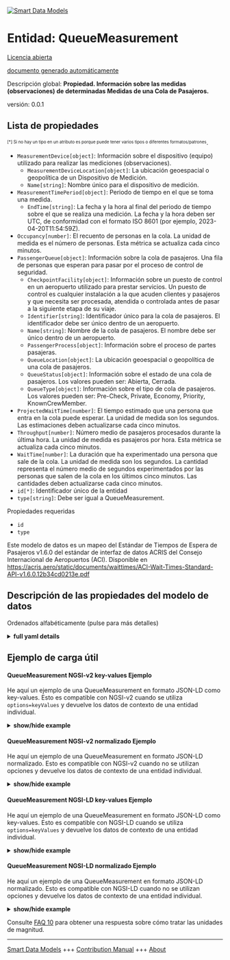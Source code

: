 <!-- 10-Header -->  
[![Smart Data Models](https://smartdatamodels.org/wp-content/uploads/2022/01/SmartDataModels_logo.png "Logo")](https://smartdatamodels.org)  
Entidad: QueueMeasurement  
=========================<!-- /10-Header -->  
<!-- 15-License -->  
[Licencia abierta](https://github.com/smart-data-models//dataModel.ACRIS/blob/master/QueueMeasurement/LICENSE.md)  
[documento generado automáticamente](https://docs.google.com/presentation/d/e/2PACX-1vTs-Ng5dIAwkg91oTTUdt8ua7woBXhPnwavZ0FxgR8BsAI_Ek3C5q97Nd94HS8KhP-r_quD4H0fgyt3/pub?start=false&loop=false&delayms=3000#slide=id.gb715ace035_0_60)  
<!-- /15-License -->  
<!-- 20-Description -->  
Descripción global: **Propiedad. Información sobre las medidas (observaciones) de determinadas Medidas de una Cola de Pasajeros.**  
versión: 0.0.1  
<!-- /20-Description -->  
<!-- 30-PropertiesList -->  

## Lista de propiedades  

<sup><sub>[*] Si no hay un tipo en un atributo es porque puede tener varios tipos o diferentes formatos/patrones</sub></sup>.  
- `MeasurementDevice[object]`: Información sobre el dispositivo (equipo) utilizado para realizar las mediciones (observaciones).  	- `MeasurementDeviceLocation[object]`: La ubicación geoespacial o geopolítica de un Dispositivo de Medición.    
	- `Name[string]`: Nombre único para el dispositivo de medición.    
- `MeasurementTimePeriod[object]`: Periodo de tiempo en el que se toma una medida.  	- `EndTime[string]`: La fecha y la hora al final del periodo de tiempo sobre el que se realiza una medición. La fecha y la hora deben ser UTC, de conformidad con el formato ISO 8601 (por ejemplo, 2023-04-20T11:54:59Z).    
- `Occupancy[number]`: El recuento de personas en la cola.  La unidad de medida es el número de personas. Esta métrica se actualiza cada cinco minutos.  - `PassengerQueue[object]`: Información sobre la cola de pasajeros. Una fila de personas que esperan para pasar por el proceso de control de seguridad.  	- `CheckpointFacility[object]`: Información sobre un puesto de control en un aeropuerto utilizado para prestar servicios. Un puesto de control es cualquier instalación a la que acuden clientes y pasajeros y que necesita ser procesada, atendida o controlada antes de pasar a la siguiente etapa de su viaje.    
	- `Identifier[string]`: Identificador único para la cola de pasajeros. El identificador debe ser único dentro de un aeropuerto.    
	- `Name[string]`: Nombre de la cola de pasajeros. El nombre debe ser único dentro de un aeropuerto.    
	- `PassengerProcess[object]`: Información sobre el proceso de partes pasajeras.    
	- `QueueLocation[object]`: La ubicación geoespacial o geopolítica de una cola de pasajeros.    
	- `QueueStatus[object]`: Información sobre el estado de una cola de pasajeros. Los valores pueden ser: Abierta, Cerrada.    
	- `QueueType[object]`: Información sobre el tipo de cola de pasajeros. Los valores pueden ser: Pre-Check, Private, Economy, Priority, KnownCrewMember.    
- `ProjectedWaitTime[number]`: El tiempo estimado que una persona que entra en la cola puede esperar. La unidad de medida son los segundos. Las estimaciones deben actualizarse cada cinco minutos.  - `Throughput[number]`: Número medio de pasajeros procesados durante la última hora. La unidad de medida es pasajeros por hora. Esta métrica se actualiza cada cinco minutos.  - `WaitTime[number]`: La duración que ha experimentado una persona que sale de la cola. La unidad de medida son los segundos. La cantidad representa el número medio de segundos experimentados por las personas que salen de la cola en los últimos cinco minutos. Las cantidades deben actualizarse cada cinco minutos.  - `id[*]`: Identificador único de la entidad  - `type[string]`: Debe ser igual a QueueMeasurement.  <!-- /30-PropertiesList -->  
<!-- 35-RequiredProperties -->  
Propiedades requeridas  
- `id`  - `type`  <!-- /35-RequiredProperties -->  
<!-- 40-RequiredProperties -->  
Este modelo de datos es un mapeo del Estándar de Tiempos de Espera de Pasajeros v1.6.0 del estándar de interfaz de datos ACRIS del Consejo Internacional de Aeropuertos (ACI). Disponible en https://acris.aero/static/documents/waittimes/ACI-Wait-Times-Standard-API-v1.6.0.12b34cd0213e.pdf  
<!-- /40-RequiredProperties -->  
<!-- 50-DataModelHeader -->  
## Descripción de las propiedades del modelo de datos  
Ordenados alfabéticamente (pulse para más detalles)  
<!-- /50-DataModelHeader -->  
<!-- 60-ModelYaml -->  
<details><summary><strong>full yaml details</strong></summary>    
```yaml  
QueueMeasurement:    
  description: Property. Information about the measurements (observations) of particular Measures of a Passenger Queue.    
  properties:    
    MeasurementDevice:    
      description: Information about the device (equipment) used to take measurements (observations).    
      properties:    
        MeasurementDeviceLocation:    
          description: The geospatial or geopolitical location of a Measurement Device.    
          properties:    
            Name:    
              description: Unique name for the location of the Measurement Device.    
              type: string    
              x-ngsi:    
                type: Property    
          type: object    
          x-ngsi:    
            type: Property    
        Name:    
          description: Unique name for the Measurement Device.    
          type: string    
          x-ngsi:    
            type: Property    
      type: object    
      x-ngsi:    
        type: Property    
    MeasurementTimePeriod:    
      description: The time period over which a Measurement is taken.    
      properties:    
        EndTime:    
          description: 'The date and time at the end of the time period over which a Measurement is taken. Date time should be UTC, compliant with ISO 8601 format (e.g. 2023-04-20T11:54:59Z)'    
          type: string    
          x-ngsi:    
            type: Property    
      type: object    
      x-ngsi:    
        type: Property    
    Occupancy:    
      description: The count of people in the queue.  The unit of measure is number of people. This metric is updated every five minutes.    
      type: number    
      x-ngsi:    
        type: Property    
    PassengerQueue:    
      description: Information about the Passenger Party Queue. A line of people waiting to pass through the security checkpoint process.    
      properties:    
        CheckpointFacility:    
          description: 'Information about a Checkpoint in an Airport used to provide services. A Checkpoint facility is any facility where customers and passengers turn up and need to be processed, serviced or screened before proceeding to the next stage of their journey. '    
          properties:    
            CheckpointAreaLocation:    
              description: The geospatial or geopolitical location of a Checkpoint.    
              properties:    
                AirportElevation:    
                  description: 'The height of an Airport, above sea level.'    
                  properties:    
                    AirportElevationUnitOfMeasurement:    
                      description: The unit of measure of the height of an Airport above sea level (FT for foot or M for metre).    
                      properties:    
                        Name:    
                      type: object    
                      x-ngsi:    
                        type: Property    
                    Name:    
                      description: The name of an Airport elevation above sea level.    
                      type: string    
                      x-ngsi:    
                        type: Property    
                    Value:    
                      description: The value of an Airport elevation above sea level.    
                      type: number    
                      x-ngsi:    
                        type: Property    
                  type: object    
                  x-ngsi:    
                    type: Property    
                Latitude:    
                  description: Coordinate of the latitude of the checkpoint area location.    
                  type: number    
                  x-ngsi:    
                    type: Property    
                Longitude:    
                  description: Coordinate of the longitude of the checkpoint area location.    
                  type: number    
                  x-ngsi:    
                    type: Property    
                Name:    
                  description: Unique name for geospatial or geopolitical location of a Checkpoint Area Location.    
                  type: string    
                  x-ngsi:    
                    type: Property    
                Srid:    
                  description: 'A Spatial Reference System Identifier (SRID), to identify the spatial coordinate system definitions'    
                  type: integer    
                  x-ngsi:    
                    type: Property    
                ZoneAreaLocation:    
                  description: The geospatial or geopolitical location of a Queuing Zone in a Terminal.    
                  properties:    
                    Name:    
                      description: Unique name for the Zone Area Location.    
                      type: string    
                      x-ngsi:    
                        type: Property    
                    TerminalAreaLocation:    
                      description: The geospatial or geopolitical location of an Airport Terminal building.    
                      properties:    
                        AirportLocation:    
                        Name:    
                      type: object    
                      x-ngsi:    
                        type: Property    
                  type: object    
                  x-ngsi:    
                    type: Property    
              type: object    
              x-ngsi:    
                type: Property    
            CheckpointFacilityOperatorParty:    
              description: Information that describes the Party responsible for the operation of a Checkpoint in an Airport.    
              properties:    
                Name:    
                  description: Unique name of the Operator Party for the Checkpoint Facility.    
                  type: string    
                  x-ngsi:    
                    type: Property    
              type: object    
              x-ngsi:    
                type: Property    
            CheckpointFacilityType:    
              description: 'Information that describes the classification for a Checkpoint in an Airport. Values are: Security Screening, Customs.'    
              properties:    
                Code:    
                  description: Unique code for the Checkpoint Facility Type.    
                  type: string    
                  x-ngsi:    
                    type: Property    
                Description:    
                  description: Description of the Checkpoint Facility Type.    
                  type: string    
                  x-ngsi:    
                    type: Property    
              type: object    
              x-ngsi:    
                type: Property    
            ConcourseFacility:    
              description: Information about an Airport Concourse as buildings or infrastructure used to provide services.    
              properties:    
                Identifier:    
                  description: Unique identifier for the Concourse Facility.    
                  type: string    
                  x-ngsi:    
                    type: Property    
                Name:    
                  description: Unique name for the Concourse Facility.    
                  type: string    
                  x-ngsi:    
                    type: Property    
                TerminalFacility:    
                  description: Information about an Airport Terminal as buildings or infrastructure used to provide services.    
                  properties:    
                    AirportFacility:    
                      description: Information about an Airport as buildings or infrastructure used to provide services.    
                      properties:    
                        IataCode:    
                        IcaoCode:    
                        Name:    
                      type: object    
                      x-ngsi:    
                        type: Property    
                    Identifier:    
                      description: Unique identifier for the Terminal Facility.    
                      type: string    
                      x-ngsi:    
                        type: Property    
                    Name:    
                      description: Unique name for the Terminal Facility.    
                      type: string    
                      x-ngsi:    
                        type: Property    
                  type: object    
                  x-ngsi:    
                    type: Property    
              type: object    
              x-ngsi:    
                type: Property    
            Description:    
              description: Description of the Checkpoint Facility.    
              type: string    
              x-ngsi:    
                type: Property    
            Identifier:    
              description: Unique identifier for the Checkpoint Facility. The identifier should be unique within an Airport.    
              type: string    
              x-ngsi:    
                type: Property    
            Name:    
              description: Unique name for the Checkpoint Facility. The name should be unique within an Airport.    
              type: string    
              x-ngsi:    
                type: Property    
            OperationTimePeriod:    
              description: The time period over which the Checkpoint is operating.    
              properties:    
                ClosingTime:    
                  description: 'The date and time from when the Checkpoint Facility is closed. Date time should be UTC, compliant with ISO 8601 format (e.g. 2023-04-20T11:54:59Z)'    
                  type: string    
                  x-ngsi:    
                    type: Property    
                OpeningTime:    
                  description: 'The date and time from when the Checkpoint Facility is open. Date time should be UTC, compliant with ISO 8601 format (e.g. 2023-04-20T11:54:59Z)'    
                  type: string    
                  x-ngsi:    
                    type: Property    
              type: object    
              x-ngsi:    
                type: Property    
          type: object    
          x-ngsi:    
            type: Property    
        Identifier:    
          description: Unique identifier for the Passenger Queue. The identifier should be unique within an Airport.    
          type: string    
          x-ngsi:    
            type: Property    
        Name:    
          description: Name of the Passenger Queue. The name should be unique within an Airport.    
          type: string    
          x-ngsi:    
            type: Property    
        PassengerProcess:    
          description: Information about the Passenger Party Process.    
          properties:    
            Name:    
              description: Unique name for the Passenger Process.    
              type: string    
              x-ngsi:    
                type: Property    
            PassengerProcessType:    
              description: Information about the type of Passenger Party Process.    
              properties:    
                Code:    
                  description: Unique code for the type of Passenger Party Process.    
                  type: string    
                  x-ngsi:    
                    type: Property    
                Description:    
                  description: Description of the type of Passenger Party Process.    
                  type: string    
                  x-ngsi:    
                    type: Property    
              type: object    
              x-ngsi:    
                type: Property    
          type: object    
          x-ngsi:    
            type: Property    
        QueueLocation:    
          description: The geospatial or geopolitical location of a Passenger Queue.    
          properties:    
            Name:    
              description: Unique name for the Queue Location.    
              type: string    
              x-ngsi:    
                type: Property    
          type: object    
          x-ngsi:    
            type: Property    
        QueueStatus:    
          description: 'Information about the status of a Passenger Queue. Values can be: Open, Closed.'    
          properties:    
            Name:    
              description: Unique name for the status of the Passenger Queue.    
              type: string    
              x-ngsi:    
                type: Property    
          type: object    
          x-ngsi:    
            type: Property    
        QueueType:    
          description: 'Information about the type of a Passenger Queue. Values can be: Pre-Check, Private, Economy, Priority, KnownCrewMember.'    
          properties:    
            Code:    
              description: Unique code for the type of Passenger Queue.    
              type: string    
              x-ngsi:    
                type: Property    
            Description:    
              description: Description of the type of Passenger Queue.    
              type: string    
              x-ngsi:    
                type: Property    
          type: object    
          x-ngsi:    
            type: Property    
      type: object    
      x-ngsi:    
        type: Property    
    ProjectedWaitTime:    
      description: The estimated time that a person entering the queue can expect to wait. The unit of measure is seconds. Estimates are required to be updated every five minutes.    
      type: number    
      x-ngsi:    
        type: Property    
    Throughput:    
      description: The average number of passengers processed over the past hour. The unit of measure is passengers per hour. This metric is updated every five minutes.    
      type: number    
      x-ngsi:    
        type: Property    
    WaitTime:    
      description: The duration that a person exiting the queue has experienced. The unit of measure is seconds. The amount represents the average number of seconds experienced by people exiting the queue in the last five minutes. The amounts are required to be updated every five minutes.    
      type: number    
      x-ngsi:    
        type: Property    
    id:    
      anyOf:    
        - description: Identifier format of any NGSI entity    
          maxLength: 256    
          minLength: 1    
          pattern: ^[\w\-\.\{\}\$\+\*\[\]`|~^@!,:\\]+$    
          type: string    
          x-ngsi:    
            type: Property    
        - description: Identifier format of any NGSI entity    
          format: uri    
          type: string    
          x-ngsi:    
            type: Property    
      description: Unique identifier of the entity    
      x-ngsi:    
        type: Property    
    type:    
      description: It must be equal to QueueMeasurement.    
      enum:    
        - QueueMeasurement    
      type: string    
      x-ngsi:    
        type: Property    
  required:    
    - id    
    - type    
  type: object    
  x-derived-from: https://acris.aero/static/documents/waittimes/ACI-Wait-Times-API-Specification-v1.6.0.1c4ec122da9a.yaml    
  x-disclaimer: 'Redistribution and use in source and binary forms, with or without modification, are permitted  provided that the license conditions are met. Copyleft (c) 2022 Contributors to Smart Data Models Program'    
  x-license-url: https://github.com/smart-data-models/dataModel.ACRIS/blob/master/QueueMeasurement/LICENSE.md    
  x-model-schema: https://smart-data-models.github.io/dataModel.ACRIS/QueueMeasurement/schema.json    
  x-model-tags: ACRIS    
  x-version: 0.0.1    
```  
</details>    
<!-- /60-ModelYaml -->  
<!-- 70-MiddleNotes -->  
<!-- /70-MiddleNotes -->  
<!-- 80-Examples -->  
## Ejemplo de carga útil  
#### QueueMeasurement NGSI-v2 key-values Ejemplo  
He aquí un ejemplo de una QueueMeasurement en formato JSON-LD como key-values. Esto es compatible con NGSI-v2 cuando se utiliza `options=keyValues` y devuelve los datos de contexto de una entidad individual.  
<details><summary><strong>show/hide example</strong></summary>    
```json  
{  
  "id": "urn:ngsi-ld:QueueMeasurement:id:IEQX:79193255",  
  "type": "QueueMeasurement",  
  "Occupancy": 58,  
  "ProjectedWaitTime": 544.4,  
  "Throughput": 384,  
  "WaitTime": 645.9,  
  "MeasurementDevice": {  
    "Name": "",  
    "MeasurementDeviceLocation": {  
      "Name": ""  
    }  
  },  
  "MeasurementTimePeriod": {  
    "EndTime": "2023-03-22T18:59:02Z"  
  },  
  "PassengerQueue": {  
    "Identifier": "1",  
    "Name": "1",  
    "CheckpointFacility": {  
      "Description": "",  
      "Identifier": "1bdaec90-7a42-11e7-bb31-be2e44b06b34",  
      "Name": "Checkpoint B",  
      "CheckpointAreaLocation": {  
      "Latitude": 40.42,  
      "Longitude": 3.08,  
      "Name": "",  
      "$rid": 0  
    },  
      "CheckpointFacilityOperatorParty": {  
      "Name": ""  
    },  
      "CheckpointFacilityType": {  
      "Code": "",  
      "Description": ""  
    },  
      "ConcourseFacility": {  
        "Identifier": "BA/B",  
        "Name": "Boarding Area B",  
        "TerminalFacility": {  
          "Identifier": "T1",  
          "Name": "Terminal 1",  
          "AirportFacility": {  
            "IataCode": "SFO",  
            "IcaoCode": "KSFO",  
            "Name": "San Francisco InternationalAirport"  
          }  
        }  
      },  
      "OperationTimePeriod": ""  
    },  
    "PassengerProcess": {  
      "Name": "",  
      "PassengerProcessType": {  
        "Code": "",  
        "Description": ""  
      }  
    },  
    "QueueLocation": {  
      "Name": ""  
    },  
    "QueueStatus": {  
      "Name": ""  
    },  
    "QueueType": {  
      "Code": "",  
      "Description": ""  
    }  
  }  
}  
```  
</details>  
#### QueueMeasurement NGSI-v2 normalizado Ejemplo  
He aquí un ejemplo de una QueueMeasurement en formato JSON-LD normalizado. Esto es compatible con NGSI-v2 cuando no se utilizan opciones y devuelve los datos de contexto de una entidad individual.  
<details><summary><strong>show/hide example</strong></summary>    
```json  
{  
  "id": "urn:ngsi-ld:QueueMeasurement:id:IEQX:79193255",  
  "type": "QueueMeasurement",  
  "Occupancy": {  
    "type": "Number",  
    "value": 58  
  },  
  "ProjectedWaitTime": {  
    "type": "Number",  
    "value": 544.4  
  },  
  "Throughput": {  
    "type": "Number",  
    "value": 384  
  },  
  "WaitTime": {  
    "type": "Number",  
    "value": 645.9  
  },  
  "MeasurementDevice": {  
    "type": "StructuredValue",  
    "value": {  
      "Name": "",  
      "MeasurementDeviceLocation": {  
        "Name": ""  
      }  
    }  
  },  
  "MeasurementTimePeriod": {  
    "type": "StructuredValue",  
    "value": {  
      "EndTime": "2023-03-22T18:59:02Z"  
    }  
  },  
  "PassengerQueue": {  
    "type": "StructuredValue",  
    "value": {  
      "Identifier": "1",  
      "Name": "1",  
      "CheckpointFacility": {  
        "Description": "",  
        "Identifier": "1bdaec90-7a42-11e7-bb31-be2e44b06b34",  
        "Name": "Checkpoint B",  
        "CheckpointAreaLocation": "",  
        "CheckpointFacilityOperatorParty": "",  
        "CheckpointFacilityType": "",  
        "ConcourseFacility": {  
          "Identifier": "BA/B",  
          "Name": "Boarding Area B",  
          "TerminalFacility": {  
            "Identifier": "T1",  
            "Name": "Terminal 1",  
            "AirportFacility": {  
              "IataCode": "SFO",  
              "IcaoCode": "KSFO",  
              "Name": "San Francisco InternationalAirport"  
            }  
          }  
        },  
        "OperationTimePeriod": ""  
      },  
      "PassengerProcess": {  
        "Name": "",  
        "PassengerProcessType": {  
          "Code": "",  
          "Description": ""  
        }  
      },  
      "QueueLocation": {  
        "Name": ""  
      },  
      "QueueStatus": {  
        "Name": ""  
      },  
      "QueueType": {  
        "Code": "",  
        "Description": ""  
      }  
    }  
  }  
}  
```  
</details>  
#### QueueMeasurement NGSI-LD key-values Ejemplo  
He aquí un ejemplo de una QueueMeasurement en formato JSON-LD como key-values. Esto es compatible con NGSI-LD cuando se utiliza `options=keyValues` y devuelve los datos de contexto de una entidad individual.  
<details><summary><strong>show/hide example</strong></summary>    
```json  
{  
  "id": "urn:ngsi-ld:QueueMeasurement:id:IEQX:79193255",  
  "type": "QueueMeasurement",  
  "Occupancy": 58,  
  "ProjectedWaitTime": 544.4,  
  "Throughput": 384,  
  "WaitTime": 645.9,  
  "MeasurementDevice": {  
    "Name": "",  
    "MeasurementDeviceLocation": {  
      "Name": ""  
    }  
  },  
  "MeasurementTimePeriod": {  
    "EndTime": "2023-03-22T18:59:02Z"  
  },  
  "PassengerQueue": {  
    "Identifier": "1",  
    "Name": "1",  
    "CheckpointFacility": {  
      "Description": "",  
      "Identifier": "1bdaec90-7a42-11e7-bb31-be2e44b06b34",  
      "Name": "Checkpoint B",  
      "CheckpointAreaLocation": {  
        "Latitude": 43.02,  
        "longitude": 3.08  
      },  
      "CheckpointFacilityOperatorParty": {  
        "Name": ""  
      },  
      "CheckpointFacilityType": {  
        "Code": "",  
        "Description": ""  
      },  
      "ConcourseFacility": {  
        "Identifier": "BA/B",  
        "Name": "Boarding Area B",  
        "TerminalFacility": {  
          "Identifier": "T1",  
          "Name": "Terminal 1",  
          "AirportFacility": {  
            "IataCode": "SFO",  
            "IcaoCode": "KSFO",  
            "Name": "San Francisco InternationalAirport"  
          }  
        }  
      },  
      "OperationTimePeriod": {  
        "ClosingTime": "",  
        "OpeningTime": ""  
      }  
    },  
    "PassengerProcess": {  
      "Name": "",  
      "PassengerProcessType": {  
        "Code": "",  
        "Description": ""  
      }  
    },  
    "QueueLocation": {  
      "Name": ""  
    },  
    "QueueStatus": {  
      "Name": ""  
    },  
    "QueueType": {  
      "Code": "",  
      "Description": ""  
    }  
  },  
  "@context": [  
    "https://raw.githubusercontent.com/smart-data-models/dataModel.ACRIS/master/context.jsonld"  
  ]  
}  
```  
</details>  
#### QueueMeasurement NGSI-LD normalizado Ejemplo  
He aquí un ejemplo de una QueueMeasurement en formato JSON-LD normalizado. Esto es compatible con NGSI-LD cuando no se utilizan opciones y devuelve los datos de contexto de una entidad individual.  
<details><summary><strong>show/hide example</strong></summary>    
```json  
{  
  "id": "urn:ngsi-ld:QueueMeasurement:id:IEQX:79193255",  
  "type": "QueueMeasurement",  
  "Occupancy": {  
    "type": "Property",  
    "value": 58  
  },  
  "ProjectedWaitTime": {  
    "type": "Property",  
    "value": 544.4  
  },  
  "Throughput": {  
    "type": "Property",  
    "value": 384  
  },  
  "WaitTime": {  
    "type": "Property",  
    "value": 645.9  
  },  
  "MeasurementDevice": {  
    "type": "Property",  
    "value": {  
      "Name": "",  
      "MeasurementDeviceLocation": {  
        "Name": ""  
      }  
    }  
  },  
  "MeasurementTimePeriod": {  
    "type": "Property",  
    "value": {  
      "EndTime": "2023-03-22T18:59:02Z"  
    }  
  },  
  "PassengerQueue": {  
    "type": "Property",  
    "value": {  
      "Identifier": "1",  
      "Name": "1",  
      "CheckpointFacility": {  
        "Description": "",  
        "Identifier": "1bdaec90-7a42-11e7-bb31-be2e44b06b34",  
        "Name": "Checkpoint B",  
        "CheckpointAreaLocation": "",  
        "CheckpointFacilityOperatorParty": "",  
        "CheckpointFacilityType": "",  
        "ConcourseFacility": {  
          "Identifier": "BA/B",  
          "Name": "Boarding Area B",  
          "TerminalFacility": {  
            "Identifier": "T1",  
            "Name": "Terminal 1",  
            "AirportFacility": {  
              "IataCode": "SFO",  
              "IcaoCode": "KSFO",  
              "Name": "San Francisco InternationalAirport"  
            }  
          }  
        },  
        "OperationTimePeriod": ""  
      },  
      "PassengerProcess": {  
        "Name": "",  
        "PassengerProcessType": {  
          "Code": "",  
          "Description": ""  
        }  
      },  
      "QueueLocation": {  
        "Name": ""  
      },  
      "QueueStatus": {  
        "Name": ""  
      },  
      "QueueType": {  
        "Code": "",  
        "Description": ""  
      }  
    }  
  },  
  "@context": [  
    "https://raw.githubusercontent.com/smart-data-models/dataModel.ACRIS/master/context.jsonld"  
  ]  
}  
```  
</details><!-- /80-Examples -->  
<!-- 90-FooterNotes -->  
<!-- /90-FooterNotes -->  
<!-- 95-Units -->  
Consulte [FAQ 10](https://smartdatamodels.org/index.php/faqs/) para obtener una respuesta sobre cómo tratar las unidades de magnitud.  
<!-- /95-Units -->  
<!-- 97-LastFooter -->  
---  
[Smart Data Models](https://smartdatamodels.org) +++ [Contribution Manual](https://bit.ly/contribution_manual) +++ [About](https://bit.ly/Introduction_SDM)<!-- /97-LastFooter -->  
